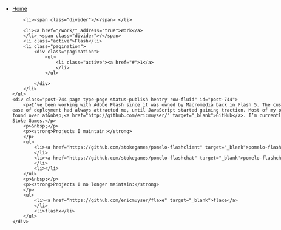 <div class="jspPane" style="padding: 0px; top: 0px; width: 881px;">
    <ul class="breadcrumb">
        <li><a href="/" address="true">Home</a>
        </li>

        <li><span class="divider">/</span> </li>

        <li><a href="/work/" address="true">Work</a>
        </li> <span class="divider">/</span>
        <li class="active">Flash</li>
        <li class="pagination">
            <div class="pagination">
                <ul>
                    <li class="active"><a href="#">1</a>
                    </li>
                </ul>

            </div>
        </li>
    </ul>
    <div class="post-744 page type-page status-publish hentry row-fluid" id="post-744">
        <p>I’ve been working with Adobe Flash since it was owned by Macromedia back in Flash 5. The customizability and ease of deployment had always attracted me, until JavaScript started gaining traction. Most of my public code can be found over at&nbsp;<a href="http://github.com/ericmuyser/" target="_blank">GitHub</a>. I’m currently hacking Flash at Stoke Games.</p>
        <p>&nbsp;</p>
        <p><strong>Projects I maintain:</strong>
        </p>
        <ul>
            <li><a href="https://github.com/stokegames/pomelo-flashclient" target="_blank">pomelo-flashclient</a>
            </li>
            <li><a href="https://github.com/stokegames/pomelo-flashchat" target="_blank">pomelo-flashchat</a>
            </li>
            <li></li>
        </ul>
        <p>&nbsp;</p>
        <p><strong>Projects I no longer maintain:</strong>
        </p>
        <ul>
            <li><a href="https://github.com/ericmuyser/flaxe" target="_blank">flaxe</a>
            </li>
            <li>flashx</li>
        </ul>
    </div>
</div>
